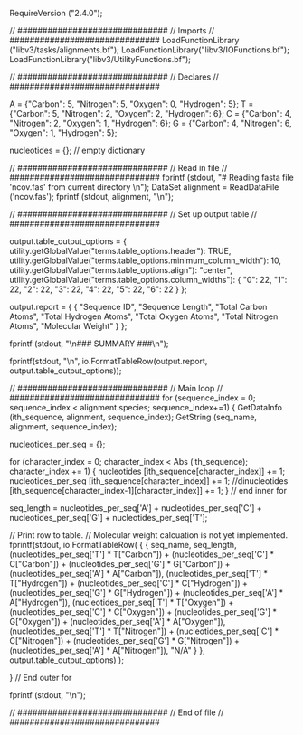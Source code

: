
RequireVersion ("2.4.0");

// ##############################
//   Imports
// ##############################
LoadFunctionLibrary ("libv3/tasks/alignments.bf");
LoadFunctionLibrary("libv3/IOFunctions.bf");
LoadFunctionLibrary("libv3/UtilityFunctions.bf");

// ##############################
//  Declares
// ##############################

A = {"Carbon": 5, "Nitrogen": 5, "Oxygen": 0, "Hydrogen": 5};
T = {"Carbon": 5, "Nitrogen": 2, "Oxygen": 2, "Hydrogen": 6};
C = {"Carbon": 4, "Nitrogen": 2, "Oxygen": 1, "Hydrogen": 6};
G = {"Carbon": 4, "Nitrogen": 6, "Oxygen": 1, "Hydrogen": 5};

nucleotides = {}; // empty dictionary

// ##############################
//  Read in file
// ##############################
fprintf (stdout, "# Reading fasta file 'ncov.fas' from current directory \n");
DataSet alignment = ReadDataFile ('ncov.fas');
fprintf (stdout, alignment, "\n");

// ##############################
//  Set up output table
// ##############################

output.table_output_options = {
    utility.getGlobalValue("terms.table_options.header"): TRUE,
    utility.getGlobalValue("terms.table_options.minimum_column_width"): 10,
    utility.getGlobalValue("terms.table_options.align"): "center",
    utility.getGlobalValue("terms.table_options.column_widths"): {
        "0": 22,
        "1": 22,
        "2": 22,
        "3": 22,
        "4": 22,
        "5": 22,
        "6": 22
    }
};

output.report = {
    {
        "Sequence ID", "Sequence Length", "Total Carbon Atoms", "Total Hydrogen Atoms", "Total Oxygen Atoms", "Total Nitrogen Atoms", "Molecular Weight"
    }
};

fprintf (stdout, "\n### SUMMARY ###\n");

fprintf(stdout, "\n",  io.FormatTableRow(output.report, output.table_output_options));

// ##############################
//  Main loop
// ##############################
for (sequence_index = 0; sequence_index < alignment.species; sequence_index+=1) {
  GetDataInfo (ith_sequence, alignment, sequence_index);
  GetString (seq_name, alignment, sequence_index);
  
  nucleotides_per_seq = {};

  for (character_index = 0; character_index < Abs (ith_sequence); character_index += 1) {
    nucleotides [ith_sequence[character_index]] += 1;
    nucleotides_per_seq [ith_sequence[character_index]] += 1;
    //dinucleotides [ith_sequence[character_index-1][character_index]] += 1;
  } // end inner for
  
  seq_length = nucleotides_per_seq['A'] + nucleotides_per_seq['C'] + nucleotides_per_seq['G'] + nucleotides_per_seq['T'];
  
  // Print row to table. 
  // Molecular weight calcuation is not yet implemented.
  fprintf(stdout, io.FormatTableRow(
      {
       {
       seq_name,
       seq_length,
       (nucleotides_per_seq['T'] * T["Carbon"]) + (nucleotides_per_seq['C'] * C["Carbon"]) + (nucleotides_per_seq['G'] * G["Carbon"]) + (nucleotides_per_seq['A'] * A["Carbon"]),
       (nucleotides_per_seq['T'] * T["Hydrogen"]) + (nucleotides_per_seq['C'] * C["Hydrogen"]) + (nucleotides_per_seq['G'] * G["Hydrogen"]) + (nucleotides_per_seq['A'] * A["Hydrogen"]),
       (nucleotides_per_seq['T'] * T["Oxygen"]) + (nucleotides_per_seq['C'] * C["Oxygen"]) + (nucleotides_per_seq['G'] * G["Oxygen"]) + (nucleotides_per_seq['A'] * A["Oxygen"]),
       (nucleotides_per_seq['T'] * T["Nitrogen"]) + (nucleotides_per_seq['C'] * C["Nitrogen"]) + (nucleotides_per_seq['G'] * G["Nitrogen"]) + (nucleotides_per_seq['A'] * A["Nitrogen"]),
       "N/A"
       }
      },
      output.table_output_options)
  );
  
} // End outer for

fprintf (stdout, "\n");










// ##############################
//   End of file
// ##############################
